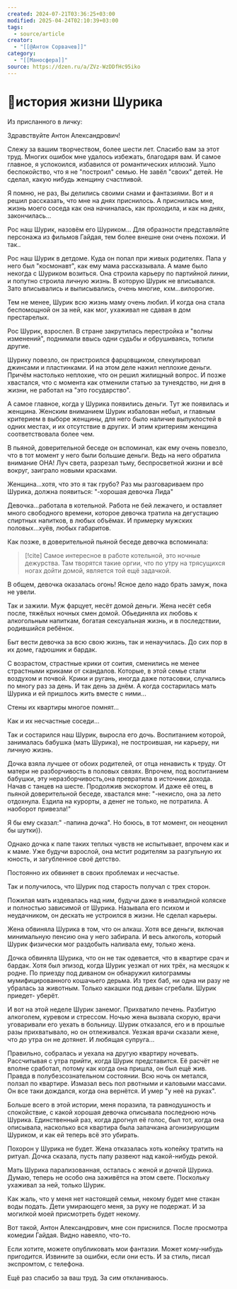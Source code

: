 ```yaml
---
created: 2024-07-21T03:36:25+03:00
modified: 2025-04-24T02:10:39+03:00
tags:
  - source/article
creator:
  - "[[@Антон Сорвачев]]"
category:
  - "[[Маносфера]]"
source: https://dzen.ru/a/ZVz-WzDDfHc95iko
---
```


# 📜история жизни Шурика

Из присланного в личку:

Здравствуйте Антон Александрович!

Слежу за вашим творчеством, более шести лет. Спасибо вам за этот труд. Многих ошибок мне удалось избежать, благодаря вам. И самое главное, я успокоился, избавился от романтических иллюзий. Ушло беспокойство, что я не "построил" семью. Не завёл "своих" детей. Не сделал, какую нибудь женщину счастливой.

Я помню, не раз, Вы делились своими снами и фантазиями. Вот и я решил рассказать, что мне на днях приснилось. А приснилась мне, жизнь моего соседа как она начиналась, как проходила, и как на днях, закончилась...

Рос наш Шурик, назовём его Шуриком... Для образности представляйте персонажа из фильмов Гайдая, тем более внешне они очень похожи. И так..

Рос наш Шурик в детдоме. Куда он попал при живых родителях. Папа у него был "космонавт", как ему мама рассказывала. А маме было некогда с Шуриком возиться. Она строила карьеру по партийной линии, и попутно строила личную жизнь. В которую Шурик не вписывался. Зато вписывались и выписывались, очень многие, кхм...вилорогие.

Тем не менее, Шурик всю жизнь маму очень любил. И когда она стала беспомощной он за ней, как мог, ухаживал не сдавая в дом престарелых.

Рос Шурик, взрослел. В стране закрутилась перестройка и "волны изменений", поднимали ввысь одни судьбы и обрушиваясь, топили другие.

Шурику повезло, он пристроился фарцовщиком, спекулировал джинсами и пластинками. И на этом деле нажил неплохие деньги. Причём настолько неплохие, что он решил жилищный вопрос. И позже хвастался, что с момента как отменили статью за тунеядство, ни дня в жизни, не работал на "это государство".

А самое главное, когда у Шурика появились деньги. Тут же появилась и женщина. Женским вниманием Шурик избалован небыл, и главным критерием в выборе женщины, для него было наличие выпуклостей в одних местах, и их отсутствие в других. И этим критериям женщина соответствовала более чем. 

В пьяной, доверительной беседе он вспоминал, как ему очень повезло, что в тот момент у него были большие деньги. Ведь на него обратила внимание ОНА! Луч света, разрезал тьму, беспросветной жизни и всё вокруг, заиграло новыми красками.

Женщина...хотя, что это я так грубо? Раз мы разговариваем про Шурика, должна появиться: "-хорошая девочка Лида"

Девочка...работала в котельной. Работа не бей лежачего, и оставляет много свободного времени, которое девочка тратила на дегустацию спиртных напитков, в любых объёмах. И примерку мужских половых...хуёв, любых габаритов.

Как позже, в доверительной пьяной беседе девочка вспоминала:

>[!cite] Самое интересное в работе котельной, это ночные дежурства. Там творятся такие оргии, что по утру на трясущихся ногах дойти домой, является той ещё задачкой.

В общем, девочка оказалась огонь! Ясное дело надо брать замуж, пока не увели.

Так и зажили. Муж фарцует, несёт домой деньги. Жена несёт себя после, тяжёлых ночных смен домой. Обьединяла их любовь к алкогольным напиткам, богатая сексуальная жизнь, и в последствии, родившийся ребёнок. 

Быт вести девочка за всю свою жизнь, так и ненаучилась. До сих пор в их доме, гадюшник и бардак.

С возрастом, страстные крики от соития, сменились не менее страстными криками от скандалов. Которые, в этой семье стали воздухом и почвой. Крики и ругань, иногда даже потасовки, случались по многу раз за день. И так день за днём. А когда состарилась мать Шурика и ей пришлось жить вместе с ними...

Стены их квартиры многое помнят...

Как и их несчастные соседи...

Так и состарился наш Шурик, выросла его дочь. Воспитанием которой, занималась бабушка (мать Шурика), не построившая, ни карьеру, ни личную жизнь.

Дочка взяла лучшее от обоих родителей, от отца ненависть к труду. От матери не разборчивость в половых связях. Впрочем, под воспитанием бабушки, эту неразборчивость,она превратила в источник дохода. Начав с танцев на шесте. Продолжив экскортом. И даже её отец, в пьяной доверительной беседе, хвастался мне: "-некисло, она за лето отдохнула. Ездила на курорты, а денег не только, не потратила. А наоборот привезла!"

Я бы ему сказал:" -папина дочка". Но боюсь, в тот момент, он неоценил бы шутки)).

Однако дочка к папе таких теплых чувств не испытывает, впрочем как и к маме. Уже будучи взрослой, она мстит родителям за разгульную их юность, и загубленное своё детство.

Постоянно их обвиняет в своих проблемах и несчастье.

Так и получилось, что Шурик под старость получал с трех сторон.

Пожилая мать издевалась над ним, будучи даже в инвалидной коляске и полностью зависимой от Шурика. Называла его психом и неудачником, он дескать не устроился в жизни. Не сделал карьеры. 

Жена обвиняла Шурика в том, что он алкаш. Хотя все деньги, включая минимальную пенсию она у него забирала. И весь алкоголь, который Шурик физически мог раздобыть наливала ему, только жена.

Дочка обвиняла Шурика, что он не так одевается, что в квартире срач и бардак. Хотя был эпизод, когда Шурик уезжал от них трёх, на месяцок к родне. По приезду под диваном он обнаружил килограммы мумифицированного кошачьего дерьма. Из трех баб, ни одна ни разу не убралась за животным. Только какашки под диван сгребали. Шурик приедет- уберёт.

И вот на этой неделе Шурик занемог. Прихватило печень. Разбитую алкоголем, куревом и стрессом. Ночью жена вызвала скорую, врачи уговаривали его уехать в больницу. Шурик отказался, его и в прошлые разы прихватывало, но он отлеживался. Уезжая врачи сказали жене, что до утра он не дотянет. И любящая супруга...

Правильно, собралась и уехала на другую квартиру ночевать. Рассчитывая с утра прийти, когда Шурик представится. Её расчёт не вполне сработал, потому как когда она пришла, он был ещё жив. Правда в полубезсознательном состоянии. Всю ночь он метался, ползал по квартире. Измазал весь пол рвотными и каловыми массами. Он все таки дождался, когда она вернётся. И умер "у неё на руках".

Больше всего в этой истории, меня поразила, та равнодушность и спокойствие, с какой хорошая девочка описывала последнюю ночь Шурика. Единственный раз, когда дрогнул её голос, был тот, когда она описывала, насколько вся квартира была запачкана агонизирующим Шуриком, и как ей теперь всё это убирать.

Похорон у Шурика не будет. Жена отказалась хоть копейку тратить на ритуал. Дочка сказала, пусть папу развеют над какой-нибудь рекой.

Мать Шурика парализованная, осталась с женой и дочкой Шурика. Думаю, теперь не особо она заживётся на этом свете. Поскольку ухаживал за ней, только Шурик.

Как жаль, что у меня нет настоящей семьи, некому будет мне стакан воды подать. Дети умирающего меня, за руку не подержат. И за могилкой моей присмотреть будет некому.

Вот такой, Антон Александрович, мне сон приснился. После просмотра комедии Гайдая. Видно навеяло, что-то.

Если хотите, можете опубликовать мои фантазии. Может кому-нибудь пригодится. Извините за ошибки, если они есть. И за стиль, писал экспромтом, с телефона.

Ещё раз спасибо за ваш труд. За сим откланиваюсь.
